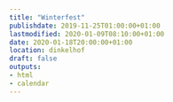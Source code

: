```yaml
---
title: "Winterfest"
publishdate: 2019-11-25T01:00:00+01:00
lastmodified: 2020-01-09T08:10:00+01:00
date: 2020-01-18T20:00:00+01:00
location: dinkelhof
draft: false
outputs:
- html
- calendar
---
```

